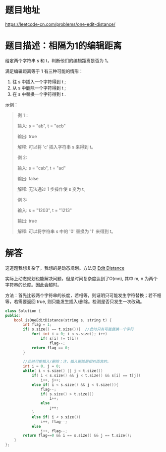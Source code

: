 
# 题目地址

https://leetcode-cn.com/problems/one-edit-distance/

# 题目描述：相隔为1的编辑距离

给定两个字符串 s 和 t，判断他们的编辑距离是否为 1。

满足编辑距离等于 1 有三种可能的情形：
1. 往 s 中插入一个字符得到 t ;
2. 从 s 中删除一个字符得到 t ;
3. 在 s 中替换一个字符得到 t .

示例：
>例 1：
>
>输入: s = "ab", t = "acb"
>
>输出: true
>
>解释: 可以将 'c' 插入字符串 s 来得到 t。
>
>例 2:
>
>输入: s = "cab", t = "ad"
>
>输出: false
>
>解释: 无法通过 1 步操作使 s 变为 t。
>
>例 3:
>
>输入: s = "1203", t = "1213"
>
>输出: true
>
>解释: 可以将字符串 s 中的 '0' 替换为 '1' 来得到 t。


# 解答
这道题我想复杂了，我想的是动态规划。方法见 [Edit Distance](/leetcode_src/0072:编辑距离.md)

实际上动态规划也能解决问题，但是时间复杂度达到了O(mn), 其中 m, n 为两个字符串的长度。因此会超时。

方法：首先比较两个字符串的长度，若相等，则证明只可能发生字符替换；若不相等，若需要返回 true, 则只能发生插入/删除。检测是否只发生一次改动。

```cpp
class Solution {
public:
    bool isOneEditDistance(string s, string t) {
        int flag = 1;
        if( s.size() == t.size()){  //此时只有可能替换一个字符
            for( int i = 0; i < s.size(); i++)
                if( s[i] != t[i])
                    flag--;
            return flag == 0;
        }
        
        //此时可能插入/删除；注，插入删除是相对而言的。
        int i = 0, j = 0;
        while( i < s.size() || j < t.size())
            if( i < s.size() && j < t.size() && s[i] == t[j])
                i++, j++;
            else if( i < s.size() && j < t.size()){
                flag--;
                if( s.size() > t.size())
                    i++;
                else 
                    j++;
            }
            else if( i < s.size())
                i++, flag--;
            else
                j++, flag--;
        return flag==0 && i == s.size() && j == t.size();
    }
};
```
